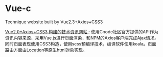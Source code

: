 # Vue-c
Technique website built by Vue2.3+Axios+CSS3 

[ Vue2.0+Axios+CSS3 构建的技术资讯网站 ]() : 
使用Cnode社区官方提供的API作为资讯内容来源，采用Vue.js进行页面渲染，和NPM的Axios客户端完成Ajax请求。同时页面表现使用CSS3构造，使用scss预编译技术，编译软件使用koala。页面路由方面由Location等原生html对象实现。
